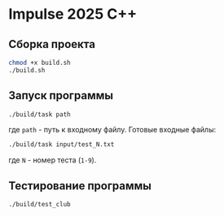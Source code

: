 # Impulse 2025 C++

## Сборка проекта

```bash
chmod +x build.sh
./build.sh
```

## Запуск программы
```bash
./build/task path
```
где ```path``` - путь к входному файлу. Готовые входные файлы:
```bash
./build/task input/test_N.txt
```
где ```N``` - номер теста (```1-9```).

## Тестирование программы
```bash
./build/test_club
```
